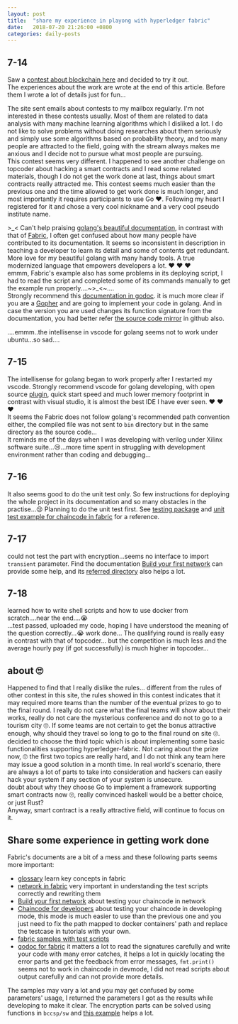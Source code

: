 ```yaml
---
layout: post
title:  "share my experience in playong with hyperledger fabric"
date:   2018-07-20 21:26:00 +0800
categories: daily-posts
---
```


## 7-14
Saw a [contest about blockchain here](https://tianchi.aliyun.com/competition/gameList.htm#tab%3DActive%26pageIndex%3D1) and decided to try it out.  
The experiences about the work are wrote at the end of this article. Before them I wrote a lot of details just for fun...

The site sent emails about contests to my mailbox regularly. I'm not interested in these contests usually. Most of them are related to data analysis with many machine learning algorithms which I disliked a lot. I do not like to solve problems without doing researches about them seriously and simply use some algorithms based on probability theory, and too many people are attracted to the field, going with the stream always makes me anxious and I decide not to pursue what most people are pursuing.   
This contest seems very different. I happened to see another challenge on topcoder about hacking a smart contracts and I read some related materials, though I do not get the work done at last, things about smart contracts really attracted me. This contest seems much easier than the previous one and the time allowed to get work done is much longer, and most importantly it requires  participants to use Go ❤. Following my heart I registered for it and chose a very cool nickname and a very cool pseudo institute name.


 \>\_< Can't help praising [golang's beautiful documentation](https://golang.org/doc), in contrast with that of [Fabric](http://hyperledger-fabric.readthedocs.io/en/latest), I often get confused about how many people have contributed to its documentation. It seems so inconsistent in description in teaching a developer to learn its detail and some of contents get redundant. More love for my beautiful golang with many handy tools. A true modernized language that empowers developers a lot. ❤ ❤ ❤  
emmm, Fabric's example also has some problems in its deploying script, I had to read the script and completed some of its commands manually to get the example run properly....~>_<~....  
Strongly recommend this [documentation in godoc](https://godoc.org/github.com/hyperledger/fabric/core/chaincode/shim#Chaincode
). it is much more clear if you are a [Gopher](https://blog.golang.org/gopher) and are going to implement your code in golang. And in case the version you are used changes its function signature from the documentation, you had better refer [the source code mirror](https://github.com/hyperledger/fabric) in github also.

....emmm..the intellisense in vscode for golang seems not to work under ubuntu...so sad....

## 7-15
The intellisense for golang began to work properly after I restarted my vscode. Strongly recommend vscode for golang developing, with open source [plugin](https://github.com/Microsoft/vscode-go), quick start speed and much lower memory footprint in contrast with visual studio, it is almost the best IDE I have ever seen. ❤ ❤ ❤  
 It seems the Fabric does not follow golang's recommended path convention either, the compiled file was not sent to `bin` directory but in the same directory as the source code...  
 It reminds me of the days when I was developing with verilog under Xilinx software suite...😢...more time spent in struggling with development environment rather than coding and debugging...

## 7-16
It also seems good to do the unit test only. So few instructions for deploying the whole project in its documentation and so many obstacles in the practise...😢 Planning to do the unit test first. See [testing package](https://godoc.org/testing) and [unit test example for chaincode in fabric](https://github.com/hyperledger/fabric/tree/release-1.2/examples/chaincode/go/example02) for a reference.

## 7-17
could not test the part with encryption...seems no interface to import ```transient``` parameter. Find the documentation [Build your first network](http://hyperledger-fabric.readthedocs.io/en/release-1.2/build_network.html) can provide some help, and its [referred directory](https://github.com/hyperledger/fabric-samples/blob/release-1.2/first-network) also helps a lot.

## 7-18 
learned how to write shell scripts and how to use docker from scratch....near the end....😭  
...test passed, uploaded my code, hoping I have understood the meaning of the question correctly...😭
work done...
The qualifying round is really easy in contrast with that of topcoder... but the competition is much less and the average hourly pay (if got successfully) is much higher in topcoder...  

## about 🙄
Happened to find that I really dislike the rules... different from the rules of other contest in this site, the rules showed in this contest indicates that it may required more teams than the number of the eventual prizes to go to the final round. I really do not care what the final teams will show about their works, really do not care the mysterious conference and do not to go to a tourism city 🙄. If some teams are not certain to get the bonus attractive enough, why should they travel so long to go to the final round on site 🙄.  
decided to choose the third topic which is about implementing some basic functionalities supporting hyperledger-fabric. Not caring about the prize now, 🙄 the first two topics are really hard, and I do not think any team here may issue a good solution in a month time. In real world's scenario, there are always a lot of parts to take into consideration and hackers can easily hack your system if any section of your system is unsecure.  
doubt about why they choose Go to implement a framework supporting smart contracts now 🙄, really convinced haskell would be a better choice, or just Rust?  
Anyway, smart contract is a really attractive field, will continue to focus on it.  

## Share some experience in getting work done

Fabric's documents are a bit of a mess and these following parts seems more important:
- [glossary](http://hyperledger-fabric.readthedocs.io/en/release-1.2/glossary.html) learn key concepts in fabric
- [network in fabric](http://hyperledger-fabric.readthedocs.io/en/release-1.2/network/network.html) very important in understanding the test scripts correctly and rewriting them
- [Build your first network](http://hyperledger-fabric.readthedocs.io/en/release-1.2/build_network.html) about testing your chaincode in network
- [Chaincode for developers](http://hyperledger-fabric.readthedocs.io/en/release-1.2/chaincode4ade.html) about testing your chaincode in developing mode, this mode is much easier to use than the previous one and you just need to fix the path mapped to docker containers' path and replace the testcase in tutorials with your own.
- [fabric samples with test scripts](https://github.com/hyperledger/fabric-samples/)
- [godoc for fabric](https://godoc.org/github.com/hyperledger/fabric/core/chaincode/shim) it matters a lot to read the signatures carefully and write your code with many error catches, it helps a lot in quickly locating the error parts and get the feedback from error messages, ```fmt.print()``` seems not to work in chaincode in devmode, I did not read scripts about output carefully and can not provide more details. 

The samples may vary a lot and you may get confused by some parameters' usage, I returned the parameters I got as the results while developing to make it clear.
The encryption parts can be solved using functions in ```bccsp/sw``` and [this example](https://github.com/hyperledger/fabric/tree/master/examples/chaincode/go/enccc_example) helps a lot.   

